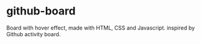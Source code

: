 # github-board
Board with hover effect, made with HTML, CSS and Javascript. inspired by Github activity board.

